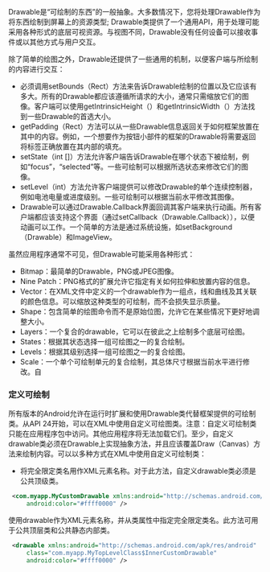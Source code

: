 Drawable是“可绘制的东西”的一般抽象。大多数情况下，您将处理Drawable作为将东西绘制到屏幕上的资源类型; Drawable类提供了一个通用API，用于处理可能采用各种形式的底层可视资源。与视图不同，Drawable没有任何设备可以接收事件或以其他方式与用户交互。

除了简单的绘图之外，Drawable还提供了一些通用的机制，以便客户端与所绘制的内容进行交互：

* 必须调用setBounds（Rect）方法来告诉Drawable绘制的位置以及它应该有多大。所有的Drawable都应该遵循所请求的大小，通常只需缩放它们的图像。客户端可以使用getIntrinsicHeight（）和getIntrinsicWidth（）方法找到一些Drawable的首选大小。
* getPadding（Rect）方法可以从一些Drawable信息返回关于如何框架放置在其中的内容。例如，一个想要作为按钮小部件的框架的Drawable将需要返回将标签正确放置在其内部的填充。
* setState（int []）方法允许客户端告诉Drawable在哪个状态下被绘制，例如“focus”，“selected”等。一些可绘制可以根据所选状态来修改它们的图像。
* setLevel（int）方法允许客户端提供可以修改Drawable的单个连续控制器，例如电池电量或进度级别。一些可绘制可以根据当前水平修改其图像。 
* Drawable可以通过Drawable.Callback界面回调其客户端来执行动画。所有客户端都应该支持这个界面（通过setCallback（Drawable.Callback）），以便动画可以工作。一个简单的方法是通过系统设施，如setBackground（Drawable）和ImageView。

虽然应用程序通常不可见，但Drawable可能采用各种形式：

* Bitmap：最简单的Drawable，PNG或JPEG图像。
* Nine Patch：PNG格式的扩展允许它指定有关如何拉伸和放置内容的信息。
* Vector：在XML文件中定义的一个drawable作为一组点，线和曲线及其关联的颜色信息。可以缩放这种类型的可绘制，而不会损失显示质量。
* Shape：包含简单的绘图命令而不是原始位图，允许它在某些情况下更好地调整大小。
* Layers：一个复合的drawable，它可以在彼此之上绘制多个底层可绘图。
* States：根据其状态选择一组可绘图之一的复合绘制。
* Levels：根据其级别选择一组可绘图之一的复合绘图。
* Scale：一个单个可绘制单元的复合绘制，其总体尺寸根据当前水平进行修改。自

### 定义可绘制

所有版本的Android允许在运行时扩展和使用Drawable类代替框架提供的可绘制类。从API 24开始，可以在XML中使用自定义可绘图类。注意：自定义可绘制类只能在应用程序包中访问。其他应用程序将无法加载它们。至少，自定义drawable类必须在Drawable上实现抽象方法，并且应该覆盖Draw（Canvas）方法来绘制内容。可以以多种方式在XML中使用自定义可绘制类：

* 将完全限定类名用作XML元素名称。对于此方法，自定义drawable类必须是公共顶级类。

```xml
 <com.myapp.MyCustomDrawable xmlns:android="http://schemas.android.com/apk/res/android"
     android:color="#ffff0000" />
```

使用drawable作为XML元素名称，并从类属性中指定完全限定类名。此方法可用于公共顶层类和公共静态内部类。

```xml
 <drawable xmlns:android="http://schemas.android.com/apk/res/android"
     class="com.myapp.MyTopLevelClass$InnerCustomDrawable"
     android:color="#ffff0000" />
 
```